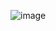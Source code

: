 ![image](https://user-images.githubusercontent.com/74954683/210341516-ef788588-1da6-4da8-b9bc-b2b31e479d7a.png)

